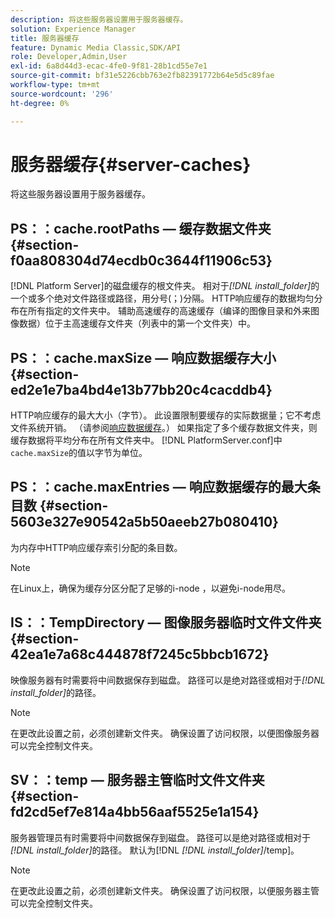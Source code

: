 ```yaml
---
description: 将这些服务器设置用于服务器缓存。
solution: Experience Manager
title: 服务器缓存
feature: Dynamic Media Classic,SDK/API
role: Developer,Admin,User
exl-id: 6a8d44d3-ecac-4fe0-9f81-28b1cd55e7e1
source-git-commit: bf31e5226cbb763e2fb82391772b64e5d5c89fae
workflow-type: tm+mt
source-wordcount: '296'
ht-degree: 0%

---
```


# 服务器缓存{#server-caches}

将这些服务器设置用于服务器缓存。

## PS：：cache.rootPaths — 缓存数据文件夹 {#section-f0aa808304d74ecdb0c3644f11906c53}

[!DNL Platform Server]的磁盘缓存的根文件夹。 相对于&#x200B;*[!DNL install_folder]*&#x200B;的一个或多个绝对文件路径或路径，用分号(；)分隔。 HTTP响应缓存的数据均匀分布在所有指定的文件夹中。 辅助高速缓存的高速缓存（编译的图像目录和外来图像数据）位于主高速缓存文件夹（列表中的第一个文件夹）中。

## PS：：cache.maxSize — 响应数据缓存大小 {#section-ed2e1e7ba4bd4e13b77bb20c4cacddb4}

HTTP响应缓存的最大大小（字节）。 此设置限制要缓存的实际数据量；它不考虑文件系统开销。 （请参阅[响应数据缓存](../../../../is-api/image-serving-api-ref/c-configuration-and-administration/c-data-caches/c-response-data-cache.md#concept-81ea996c242441f2a69f7e9d9b3a29ca)。） 如果指定了多个缓存数据文件夹，则缓存数据将平均分布在所有文件夹中。 [!DNL PlatformServer.conf]中`cache.maxSize`的值以字节为单位。

## PS：：cache.maxEntries — 响应数据缓存的最大条目数 {#section-5603e327e90542a5b50aeeb27b080410}

为内存中HTTP响应缓存索引分配的条目数。

>[!NOTE]
>
>在Linux上，确保为缓存分区分配了足够的i-node ，以避免i-node用尽。

## IS：：TempDirectory — 图像服务器临时文件文件夹 {#section-42ea1e7a68c444878f7245c5bbcb1672}

映像服务器有时需要将中间数据保存到磁盘。 路径可以是绝对路径或相对于&#x200B;*[!DNL install_folder]*&#x200B;的路径。

>[!NOTE]
>
>在更改此设置之前，必须创建新文件夹。 确保设置了访问权限，以便图像服务器可以完全控制文件夹。

## SV：：temp — 服务器主管临时文件文件夹 {#section-fd2cd5ef7e814a4bb56aaf5525e1a154}

服务器管理员有时需要将中间数据保存到磁盘。 路径可以是绝对路径或相对于&#x200B;*[!DNL install_folder]*&#x200B;的路径。 默认为[!DNL *[!DNL install_folder]*/temp]。

>[!NOTE]
>
>在更改此设置之前，必须创建新文件夹。 确保设置了访问权限，以便服务器主管可以完全控制文件夹。
